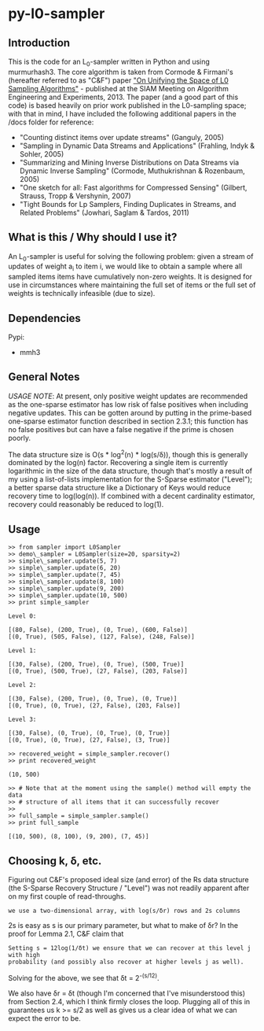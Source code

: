 py-l0-sampler
=============

Introduction
------------

This is the code for an L<sub>0</sub>-sampler written in Python and using murmurhash3. The core algorithm is taken from Cormode & Firmani's (hereafter referred to as "C&F") paper ["On Unifying the Space of L0 Sampling Algorithms"](http://dimacs.rutgers.edu/~graham/pubs/papers/l0samp.pdf) - published at the SIAM Meeting on Algorithm Engineering and Experiments, 2013. The paper (and a good part of this code) is based heavily on prior work published in the L0-sampling space; with that in mind, I have included the following additional papers in the /docs folder for reference:
 - "Counting distinct items over update streams" (Ganguly, 2005)
 - "Sampling in Dynamic Data Streams and Applications" (Frahling, Indyk & Sohler, 2005)
 - "Summarizing and Mining Inverse Distributions on Data Streams via Dynamic Inverse Sampling" (Cormode, Muthukrishnan & Rozenbaum, 2005) 
 - "One sketch for all: Fast algorithms for Compressed Sensing" (Gilbert, Strauss, Tropp & Vershynin, 2007)
 - "Tight Bounds for Lp Samplers, Finding Duplicates in Streams, and Related Problems" (Jowhari, Saglam & Tardos, 2011)

What is this / Why should I use it?
-----------------------------------
An L<sub>0</sub>-sampler is useful for solving the following problem: given a stream of updates of weight a<sub>i</sub> to item i, we would like to obtain a sample where all sampled items items have cumulatively non-zero weights. It is designed for use in circumstances where maintaining the full set of items or the full set of weights is technically infeasible (due to size). 

Dependencies
------------
Pypi:
 - mmh3

General Notes
-------------
*USAGE NOTE*: At present, only positive weight updates are recommended as the one-sparse estimator has low risk of false positives when including negative updates. This can be gotten around by putting in the prime-based one-sparse estimator function described in section 2.3.1; this function has no false positives but can have a false negative if the prime is chosen poorly.

The data structure size is O(s * log<sup>2</sup>(n) * log(s/δ)), though this is generally dominated by the log(n) factor. Recovering a single item is currently logarithmic in the size of the data structure, though that's mostly a result of my using a list-of-lists implementation for the S-Sparse estimator ("Level"); a better sparse data structure like a Dictionary of Keys would reduce recovery time to log(log(n)). If combined with a decent cardinality estimator, recovery could reasonably be reduced to log(1).

Usage
-----

    >> from sampler import L0Sampler
    >> demo\_sampler = L0Sampler(size=20, sparsity=2)
    >> simple\_sampler.update(5, 7)
    >> simple\_sampler.update(6, 20)
    >> simple\_sampler.update(7, 45)
    >> simple\_sampler.update(8, 100)
    >> simple\_sampler.update(9, 200)
    >> simple\_sampler.update(10, 500)
    >> print simple_sampler

    Level 0:

    [(80, False), (200, True), (0, True), (600, False)]
    [(0, True), (505, False), (127, False), (248, False)]

    Level 1:

    [(30, False), (200, True), (0, True), (500, True)]
    [(0, True), (500, True), (27, False), (203, False)]

    Level 2:

    [(30, False), (200, True), (0, True), (0, True)]
    [(0, True), (0, True), (27, False), (203, False)]

    Level 3:

    [(30, False), (0, True), (0, True), (0, True)]
    [(0, True), (0, True), (27, False), (3, True)]

    >> recovered_weight = simple_sampler.recover()
    >> print recovered_weight

    (10, 500)

    >> # Note that at the moment using the sample() method will empty the data
    >> # structure of all items that it can successfully recover
    >>
    >> full_sample = simple_sampler.sample()
    >> print full_sample

    [(10, 500), (8, 100), (9, 200), (7, 45)]

Choosing k, δ, etc.
-------------------
Figuring out C&F's proposed ideal size (and error) of the Rs data structure (the S-Sparse Recovery Structure / "Level") was not readily apparent after on my first couple of read-throughs. 

    we use a two-dimensional array, with log(s/δr) rows and 2s columns

2s is easy as s is our primary parameter, but what to make of δr? In the proof for Lemma 2.1, C&F claim that 
    
    Setting s = 12log(1/δt) we ensure that we can recover at this level j with high 
    probability (and possibly also recover at higher levels j as well).

Solving for the above, we see that δt = 2<sup>-(s/12)</sup>.

We also have δr = δt (though I'm concerned that I've misunderstood this) from Section 2.4, which I think firmly closes the loop. Plugging all of this in guarantees us k >= s/2 as well as gives us a clear idea of what we can expect the error to be.

